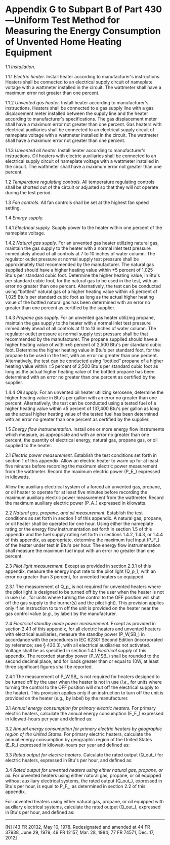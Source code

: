 # Appendix G to Subpart B of Part 430—Uniform Test Method for Measuring the Energy Consumption of Unvented Home Heating Equipment


1.1 *Installation.*

1.1.1 *Electric heater.* Install heater according to manufacturer's instructions. Heaters shall be connected to an electrical supply circuit of nameplate voltage with a wattmeter installed in the circuit. The wattmeter shall have a maximum error not greater than one percent.


1.1.2 *Unvented gas heater.* Install heater according to manufacturer's instructions. Heaters shall be connected to a gas supply line with a gas displacement meter installed between the supply line and the heater according to manufacturer's specifications. The gas displacement meter shall have a maximum error not greater than one percent. Gas heaters with electrical auxiliaries shall be connected to an electrical supply circuit of nameplate voltage with a wattmeter installed in the circuit. The wattmeter shall have a maximum error not greater than one percent.


1.1.3 *Unvented oil heater.* Install heater according to manufacturer's instructions. Oil heaters with electric auxiliaries shall be connected to an electrical supply circuit of nameplate voltage with a wattmeter installed in the circuit. The wattmeter shall have a maximum error not greater than one percent. 


1.2 *Temperature regulating controls.* All temperature regulating controls shall be shorted out of the circuit or adjusted so that they will not operate during the test period. 


1.3 *Fan controls.* All fan controls shall be set at the highest fan speed setting. 


1.4 *Energy supply.*

1.4.1 *Electrical supply.* Supply power to the heater within one percent of the nameplate voltage. 


1.4.2 *Natural gas supply.* For an unvented gas heater utilizing natural gas, maintain the gas supply to the heater with a normal inlet test pressure immediately ahead of all controls at 7 to 10 inches of water column. The regulator outlet pressure at normal supply test pressure shall be approximately that recommended by the manufacturer. The natural gas supplied should have a higher heating value within ±5 percent of 1,025 Btu's per standard cubic foot. Determine the higher heating value, in Btu's per standard cubic foot, for the natural gas to be used in the test, with an error no greater than one percent. Alternatively, the test can be conducted using “bottled” natural gas of a higher heating value within ±5 percent of 1,025 Btu's per standard cubic foot as long as the actual higher heating value of the bottled natural gas has been determined with an error no greater than one percent as certified by the supplier. 


1.4.3 *Propane gas supply.* For an unvented gas heater utilizing propane, maintain the gas supply to the heater with a normal inlet test pressure immediately ahead of all controls at 11 to 13 inches of water column. The regulator outlet pressure at normal supply test pressure shall be that recommended by the manufacturer. The propane supplied should have a higher heating value of within±5 percent of 2,500 Btu's per standard cubic foot. Determine the higher heating value in Btu's per standard foot, for the propane to be used in the test, with an error no greater than one percent. Alternatively, the test can be conducted using “bottled” propane of a higher heating value within ±5 percent of 2,500 Btu's per standard cubic foot as long as the actual higher heating value of the bottled propane has been determined with an error no greater than one percent as certified by the supplier. 


1.4.4 *Oil supply.* For an unvented oil heater utilizing kerosene, determine the higher heating value in Btu's per gallon with an error no greater than one percent. Alternatively, the test can be conducted using a tested fuel of a higher heating value within ±5 percent of 137,400 Btu's per gallon as long as the actual higher heating value of the tested fuel has been determined with an error no greater than one percent as certified by the supplier. 


1.5 *Energy flow instrumentation.* Install one or more energy flow instruments which measure, as appropriate and with an error no greater than one percent, the quantity of electrical energy, natural gas, propane gas, or oil supplied to the heater. 


2.1 *Electric power measurement.* Establish the test conditions set forth in section 1 of this appendix. Allow an electric heater to warm up for at least five minutes before recording the maximum electric power measurement from the wattmeter. Record the maximum electric power (P_E_) expressed in kilowatts. 


Allow the auxiliary electrical system of a forced air unvented gas, propane, or oil heater to operate for at least five minutes before recording the maximum auxiliary electric power measurement from the wattmeter. Record the maximum auxiliary electric power (P_A_) expressed in kilowatts.


2.2 *Natural gas, propane, and oil measurement.* Establish the test conditions as set forth in section 1 of this appendix. A natural gas, propane, or oil heater shall be operated for one hour. Using either the nameplate rating or the energy flow instrumentation set forth in section 1.5 of this appendix and the fuel supply rating set forth in sections 1.4.2, 1.4.3, or 1.4.4 of this appendix, as appropriate, determine the maximum fuel input (P_F_) of the heater under test in Btu's per hour. The energy flow instrumentation shall measure the maximum fuel input with an error no greater than one percent.


2.3 *Pilot light measurement.* Except as provided in section 2.3.1 of this appendix, measure the energy input rate to the pilot light (Q_p_), with an error no greater than 3 percent, for unvented heaters so equipped.


2.3.1 The measurement of Q_p_ is not required for unvented heaters where the pilot light is designed to be turned off by the user when the heater is not in use (*i.e.,* for units where turning the control to the OFF position will shut off the gas supply to the burner(s) and the pilot light). This provision applies only if an instruction to turn off the unit is provided on the heater near the gas control value (*e.g.,* by label) by the manufacturer.


2.4 *Electrical standby mode power measurement.* Except as provided in section 2.4.1 of this appendix, for all electric heaters and unvented heaters with electrical auxiliaries, measure the standby power (P_W,SB_) in accordance with the procedures in IEC 62301 Second Edition (incorporated by reference; see § 430.3), with all electrical auxiliaries not activated. Voltage shall be as specified in section 1.4.1 *Electrical supply* of this appendix. The recorded standby power (P_W,SB_) shall be rounded to the second decimal place, and for loads greater than or equal to 10W, at least three significant figures shall be reported.


2.4.1 The measurement of P_W,SB_ is not required for heaters designed to be turned off by the user when the heater is not in use (*i.e.,* for units where turning the control to the OFF position will shut off the electrical supply to the heater). This provision applies only if an instruction to turn off the unit is provided on the heater (*e.g.,* by label) by the manufacturer.




3.1 *Annual energy consumption for primary electric heaters.* For primary electric heaters, calculate the annual energy consumption (E_E_) expressed in kilowatt-hours per year and defined as:


3.2 *Annual energy consumption for primary electric heaters by geographic region of the United States.* For primary electric heaters, calculate the annual energy consumption by geographic region of the United States (E_R_) expressed in kilowatt-hours per year and defined as:


3.3 *Rated output for electric heaters.* Calculate the rated output (Q_out_) for electric heaters, expressed in Btu's per hour, and defined as:


3.4 *Rated output for unvented heaters using either natural gas, propane, or oil.* For unvented heaters using either natural gas, propane, or oil equipped without auxiliary electrical systems, the rated output (Q_out_), expressed in Btu's per hour, is equal to P_F_, as determined in section 2.2 of this appendix.


For unvented heaters using either natural gas, propane, or oil equipped with auxiliary electrical systems, calculate the rated output (Q_out_), expressed in Btu's per hour, and defined as:



---

[N] [43 FR 20132, May 10, 1978. Redesignated and amended at 44 FR 37938, June 29, 1979; 49 FR 12157, Mar. 28, 1984; 77 FR 74571, Dec. 17, 2012]









